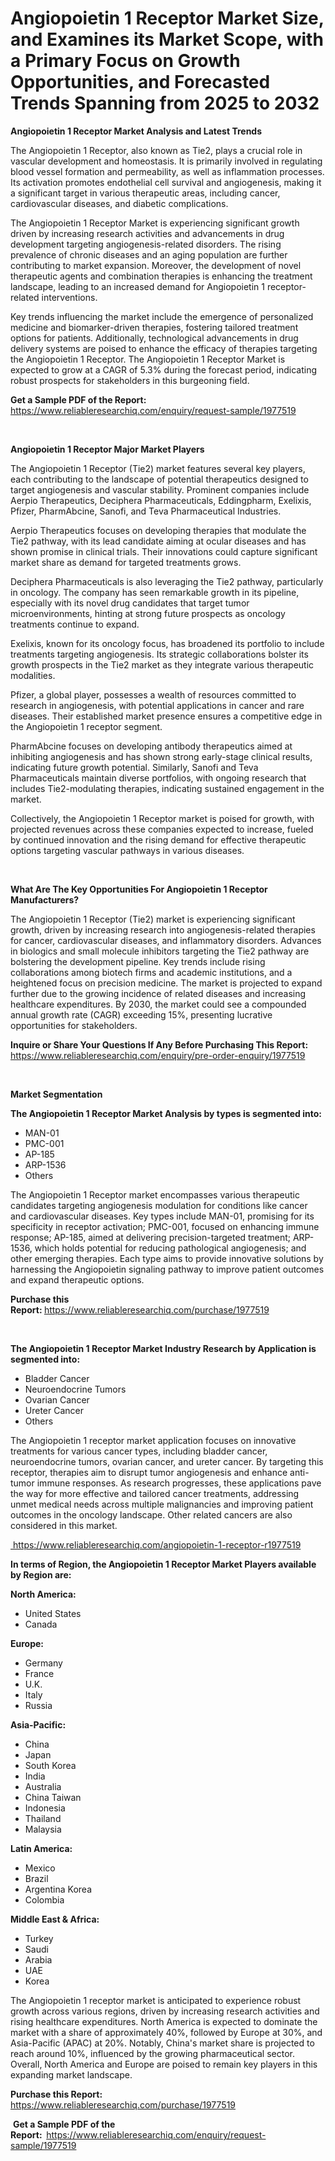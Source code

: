 <p><h1>Angiopoietin 1 Receptor Market Size, and Examines its Market Scope, with a Primary Focus on Growth Opportunities, and Forecasted Trends Spanning from 2025 to 2032</h1></p><p><strong>Angiopoietin 1 Receptor Market Analysis and Latest Trends</strong></p>
<p><p>The Angiopoietin 1 Receptor, also known as Tie2, plays a crucial role in vascular development and homeostasis. It is primarily involved in regulating blood vessel formation and permeability, as well as inflammation processes. Its activation promotes endothelial cell survival and angiogenesis, making it a significant target in various therapeutic areas, including cancer, cardiovascular diseases, and diabetic complications.</p><p>The Angiopoietin 1 Receptor Market is experiencing significant growth driven by increasing research activities and advancements in drug development targeting angiogenesis-related disorders. The rising prevalence of chronic diseases and an aging population are further contributing to market expansion. Moreover, the development of novel therapeutic agents and combination therapies is enhancing the treatment landscape, leading to an increased demand for Angiopoietin 1 receptor-related interventions.</p><p>Key trends influencing the market include the emergence of personalized medicine and biomarker-driven therapies, fostering tailored treatment options for patients. Additionally, technological advancements in drug delivery systems are poised to enhance the efficacy of therapies targeting the Angiopoietin 1 Receptor. The Angiopoietin 1 Receptor Market is expected to grow at a CAGR of 5.3% during the forecast period, indicating robust prospects for stakeholders in this burgeoning field.</p></p>
<p><strong>Get a Sample PDF of the Report:&nbsp;</strong> <a href="https://www.reliableresearchiq.com/enquiry/request-sample/1977519?utm_campaign=2268&utm_medium=2&utm_source=Github&utm_content=ia&utm_term=19042025&utm_id=angiopoietin-1-receptor">https://www.reliableresearchiq.com/enquiry/request-sample/1977519</a></p>
<p>&nbsp;</p>
<p><strong>Angiopoietin 1 Receptor Major Market Players</strong></p>
<p><p>The Angiopoietin 1 Receptor (Tie2) market features several key players, each contributing to the landscape of potential therapeutics designed to target angiogenesis and vascular stability. Prominent companies include Aerpio Therapeutics, Deciphera Pharmaceuticals, Eddingpharm, Exelixis, Pfizer, PharmAbcine, Sanofi, and Teva Pharmaceutical Industries.</p><p>Aerpio Therapeutics focuses on developing therapies that modulate the Tie2 pathway, with its lead candidate aiming at ocular diseases and has shown promise in clinical trials. Their innovations could capture significant market share as demand for targeted treatments grows.</p><p>Deciphera Pharmaceuticals is also leveraging the Tie2 pathway, particularly in oncology. The company has seen remarkable growth in its pipeline, especially with its novel drug candidates that target tumor microenvironments, hinting at strong future prospects as oncology treatments continue to expand.</p><p>Exelixis, known for its oncology focus, has broadened its portfolio to include treatments targeting angiogenesis. Its strategic collaborations bolster its growth prospects in the Tie2 market as they integrate various therapeutic modalities.</p><p>Pfizer, a global player, possesses a wealth of resources committed to research in angiogenesis, with potential applications in cancer and rare diseases. Their established market presence ensures a competitive edge in the Angiopoietin 1 receptor segment.</p><p>PharmAbcine focuses on developing antibody therapeutics aimed at inhibiting angiogenesis and has shown strong early-stage clinical results, indicating future growth potential. Similarly, Sanofi and Teva Pharmaceuticals maintain diverse portfolios, with ongoing research that includes Tie2-modulating therapies, indicating sustained engagement in the market.</p><p>Collectively, the Angiopoietin 1 Receptor market is poised for growth, with projected revenues across these companies expected to increase, fueled by continued innovation and the rising demand for effective therapeutic options targeting vascular pathways in various diseases.</p></p>
<p>&nbsp;</p>
<p><strong>What Are The Key Opportunities For Angiopoietin 1 Receptor Manufacturers?</strong></p>
<p><p>The Angiopoietin 1 Receptor (Tie2) market is experiencing significant growth, driven by increasing research into angiogenesis-related therapies for cancer, cardiovascular diseases, and inflammatory disorders. Advances in biologics and small molecule inhibitors targeting the Tie2 pathway are bolstering the development pipeline. Key trends include rising collaborations among biotech firms and academic institutions, and a heightened focus on precision medicine. The market is projected to expand further due to the growing incidence of related diseases and increasing healthcare expenditures. By 2030, the market could see a compounded annual growth rate (CAGR) exceeding 15%, presenting lucrative opportunities for stakeholders.</p></p>
<p><strong>Inquire or Share Your Questions If Any Before Purchasing This Report:</strong> <a href="https://www.reliableresearchiq.com/enquiry/pre-order-enquiry/1977519?utm_campaign=2268&utm_medium=2&utm_source=Github&utm_content=ia&utm_term=19042025&utm_id=angiopoietin-1-receptor">https://www.reliableresearchiq.com/enquiry/pre-order-enquiry/1977519</a></p>
<p>&nbsp;</p>
<p><strong>Market Segmentation</strong></p>
<p><strong>The Angiopoietin 1 Receptor Market Analysis by types is segmented into:</strong></p>
<p><ul><li>MAN-01</li><li>PMC-001</li><li>AP-185</li><li>ARP-1536</li><li>Others</li></ul></p>
<p><p>The Angiopoietin 1 Receptor market encompasses various therapeutic candidates targeting angiogenesis modulation for conditions like cancer and cardiovascular diseases. Key types include MAN-01, promising for its specificity in receptor activation; PMC-001, focused on enhancing immune response; AP-185, aimed at delivering precision-targeted treatment; ARP-1536, which holds potential for reducing pathological angiogenesis; and other emerging therapies. Each type aims to provide innovative solutions by harnessing the Angiopoietin signaling pathway to improve patient outcomes and expand therapeutic options.</p></p>
<p><strong>Purchase this Report:&nbsp;</strong><a href="https://www.reliableresearchiq.com/purchase/1977519?utm_campaign=2268&utm_medium=2&utm_source=Github&utm_content=ia&utm_term=19042025&utm_id=angiopoietin-1-receptor">https://www.reliableresearchiq.com/purchase/1977519</a></p>
<p>&nbsp;</p>
<p><strong>The Angiopoietin 1 Receptor Market Industry Research by Application is segmented into:</strong></p>
<p><ul><li>Bladder Cancer</li><li>Neuroendocrine Tumors</li><li>Ovarian Cancer</li><li>Ureter Cancer</li><li>Others</li></ul></p>
<p><p>The Angiopoietin 1 receptor market application focuses on innovative treatments for various cancer types, including bladder cancer, neuroendocrine tumors, ovarian cancer, and ureter cancer. By targeting this receptor, therapies aim to disrupt tumor angiogenesis and enhance anti-tumor immune responses. As research progresses, these applications pave the way for more effective and tailored cancer treatments, addressing unmet medical needs across multiple malignancies and improving patient outcomes in the oncology landscape. Other related cancers are also considered in this market.</p></p>
<p><a href="https://www.reliableresearchiq.com/angiopoietin-1-receptor-r1977519?utm_campaign=2268&utm_medium=2&utm_source=Github&utm_content=ia&utm_term=19042025&utm_id=angiopoietin-1-receptor">&nbsp;https://www.reliableresearchiq.com/angiopoietin-1-receptor-r1977519</a></p>
<p><strong>In terms of Region, the Angiopoietin 1 Receptor Market Players available by Region are:</strong></p>
<p>
    <p> <strong> North America: </strong>
        <ul>
            <li>United States</li>
            <li>Canada</li>
        </ul>
        </p> 
    <p> <strong> Europe: </strong>
        <ul>
            <li>Germany</li>
            <li>France</li>
            <li>U.K.</li>
            <li>Italy</li>
            <li>Russia</li>
        </ul>
        </p> 
    <p> <strong> Asia-Pacific: </strong>
        <ul>
            <li>China</li>
            <li>Japan</li>
            <li>South Korea</li>
            <li>India</li>
            <li>Australia</li>
            <li>China Taiwan</li>
            <li>Indonesia</li>
            <li>Thailand</li>
            <li>Malaysia</li>
        </ul>
        </p> 
    <p> <strong> Latin America: </strong>
        <ul>
            <li>Mexico</li>
            <li>Brazil</li>
            <li>Argentina Korea</li>
            <li>Colombia</li>
        </ul>
        </p> 
    <p> <strong> Middle East & Africa: </strong>
        <ul>
            <li>Turkey</li>
            <li>Saudi</li>
            <li>Arabia</li>
            <li>UAE</li>
            <li>Korea</li>
        </ul>
    </p>
    </p>
<p><p>The Angiopoietin 1 receptor market is anticipated to experience robust growth across various regions, driven by increasing research activities and rising healthcare expenditures. North America is expected to dominate the market with a share of approximately 40%, followed by Europe at 30%, and Asia-Pacific (APAC) at 20%. Notably, China's market share is projected to reach around 10%, influenced by the growing pharmaceutical sector. Overall, North America and Europe are poised to remain key players in this expanding market landscape.</p></p>
<p><strong>Purchase this Report: </strong><a href="https://www.reliableresearchiq.com/purchase/1977519?utm_campaign=2268&utm_medium=2&utm_source=Github&utm_content=ia&utm_term=19042025&utm_id=angiopoietin-1-receptor">https://www.reliableresearchiq.com/purchase/1977519</a></p>
<p>&nbsp;<strong>Get a Sample PDF of the Report:&nbsp;&nbsp;</strong><a href="https://www.reliableresearchiq.com/enquiry/request-sample/1977519?utm_campaign=2268&utm_medium=2&utm_source=Github&utm_content=ia&utm_term=19042025&utm_id=angiopoietin-1-receptor">https://www.reliableresearchiq.com/enquiry/request-sample/1977519</a></p>
<p><strong></strong></p>
<p><p></p><p></p><p></p></p>